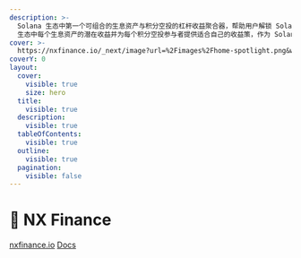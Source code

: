 ```yaml
---
description: >-
  Solana 生态中第一个可组合的生息资产与积分空投的杠杆收益聚合器，帮助用户解锁 Solana
  生态中每个生息资产的潜在收益并为每个积分空投参与者提供适合自己的收益策，作为 Solana DeFi 生态中的收益层。
cover: >-
  https://nxfinance.io/_next/image?url=%2Fimages%2Fhome-spotlight.png&w=3840&q=75
coverY: 0
layout:
  cover:
    visible: true
    size: hero
  title:
    visible: true
  description:
    visible: true
  tableOfContents:
    visible: true
  outline:
    visible: true
  pagination:
    visible: false
---
```


# 🦊 NX Finance

[nxfinance.io](https://nxfinance.io/)    [Docs](https://nx-finance.gitbook.io/nx-finance-whitepaper)
